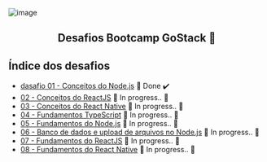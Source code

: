 ![image](https://user-images.githubusercontent.com/53010824/87086185-947cfc00-c207-11ea-92e2-6dd9ddfb8973.png)

<h2 align="center">
  Desafios Bootcamp GoStack 🚀
</h2>

## Índice dos desafios

- [dasafio 01 - Conceitos do Node.js](https://github.com/Willian17/bootcamp-goStack-desafios/tree/master/desafio01-conceitos-do-node.js) 🚀 Done :heavy_check_mark:
- [02 - Conceitos do ReactJS]() :construction: In progress.. :construction:
- [03 - Conceitos do React Native]() :construction: In progress.. :construction:
- [04 - Fundamentos TypeScript]() :construction: In progress.. :construction:
- [05 - Fundamentos do Node.js]() :construction: In progress.. :construction:
- [06 - Banco de dados e upload de arquivos no Node.js]() :construction: In progress.. :construction:
- [07 - Fundamentos do ReactJS]() :construction: In progress.. :construction:
- [08 - Fundamentos do React Native]() :construction: In progress.. :construction:
